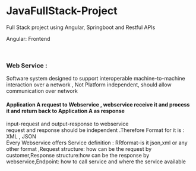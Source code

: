 # JavaFullStack-Project
Full Stack project using Angular, Springboot and Restful APIs

<p>Angular: Frontend</p><br>
<p><h3>Web Service : </h3>Software system designed to support interoperable machine-to-machine interaction over a network , Not Platform independent, should allow communication over network</p>

<h4>Application A request to Webservice , webservice receive it and process it and return back to Application A as response <br></h4>
input-request and output-response to webservice<br>
request and response should be independent .Therefore Format for it is : XML , JSON <br>
Every Webservice offers Service definition : RRformat-is it json,xml or any other format ,Request structure: how can be the request by customer,Response structure:how can be the response by webservice,Endpoint: how to call service and where the service available<br><br>






